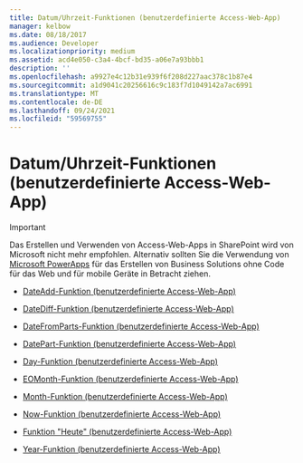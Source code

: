 ```yaml
---
title: Datum/Uhrzeit-Funktionen (benutzerdefinierte Access-Web-App)
manager: kelbow
ms.date: 08/18/2017
ms.audience: Developer
ms.localizationpriority: medium
ms.assetid: acd4e050-c3a4-4bcf-bd35-a06e7a93bbb1
description: ''
ms.openlocfilehash: a9927e4c12b31e939f6f208d227aac378c1b87e4
ms.sourcegitcommit: a1d9041c20256616c9c183f7d1049142a7ac6991
ms.translationtype: MT
ms.contentlocale: de-DE
ms.lasthandoff: 09/24/2021
ms.locfileid: "59569755"
---
```

# <a name="datetime-functions-access-custom-web-app"></a>Datum/Uhrzeit-Funktionen (benutzerdefinierte Access-Web-App)

> [!IMPORTANT]
> Das Erstellen und Verwenden von Access-Web-Apps in SharePoint wird von Microsoft nicht mehr empfohlen. Alternativ sollten Sie die Verwendung von [Microsoft PowerApps](https://powerapps.microsoft.com/en-us/) für das Erstellen von Business Solutions ohne Code für das Web und für mobile Geräte in Betracht ziehen. 


- [DateAdd-Funktion (benutzerdefinierte Access-Web-App)](dateadd-function-access-custom-web-app.md)
    
- [DateDiff-Funktion (benutzerdefinierte Access-Web-App)](datediff-function-access-custom-web-app.md)
    
- [DateFromParts-Funktion (benutzerdefinierte Access-Web-App)](datefromparts-function-access-custom-web-app.md)
    
- [DatePart-Funktion (benutzerdefinierte Access-Web-App)](datepart-function-access-custom-web-app.md)
    
- [Day-Funktion (benutzerdefinierte Access-Web-App)](day-function-access-custom-web-app.md)
    
- [EOMonth-Funktion (benutzerdefinierte Access-Web-App)](eomonth-function-access-custom-web-app.md)
    
- [Month-Funktion (benutzerdefinierte Access-Web-App)](month-function-access-custom-web-app.md)
    
- [Now-Funktion (benutzerdefinierte Access-Web-App)](now-function-access-custom-web-app.md)
    
- [Funktion "Heute" (benutzerdefinierte Access-Web-App)](today-function-access-custom-web-app.md)
    
- [Year-Funktion (benutzerdefinierte Access-Web-App)](year-function-access-custom-web-app.md)
    

